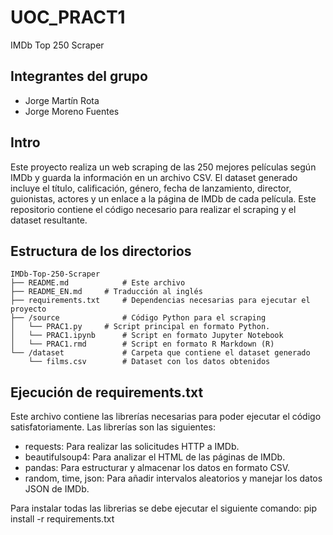 # UOC_PRACT1
IMDb Top 250 Scraper 

## Integrantes del grupo ###

- Jorge Martín Rota
- Jorge Moreno Fuentes

## Intro ##
Este proyecto realiza un web scraping de las 250 mejores películas según IMDb y guarda la información en un archivo CSV. El dataset generado incluye el título, calificación, género, fecha de lanzamiento, director, guionistas, actores y un enlace a la página de IMDb de cada película. Este repositorio contiene el código necesario para realizar el scraping y el dataset resultante.

## Estructura de los directorios ##

```plaintext
IMDb-Top-250-Scraper
├── README.md            # Este archivo
├── README_EN.md	 # Traducción al inglés
├── requirements.txt     # Dependencias necesarias para ejecutar el proyecto
├── /source              # Código Python para el scraping
│   └── PRAC1.py   	 # Script principal en formato Python.
│   └── PRAC1.ipynb   	 # Script en formato Jupyter Notebook
│   └── PRAC1.rmd   	 # Script en formato R Markdown (R) 
└── /dataset             # Carpeta que contiene el dataset generado
    └── films.csv        # Dataset con los datos obtenidos
```
		
## Ejecución de requirements.txt ##

Este archivo contiene las librerías necesarias para poder ejecutar el código satisfatoriamente. Las librerías son las siguientes:

- requests: Para realizar las solicitudes HTTP a IMDb.
- beautifulsoup4: Para analizar el HTML de las páginas de IMDb.
- pandas: Para estructurar y almacenar los datos en formato CSV.
- random, time, json: Para añadir intervalos aleatorios y manejar los datos JSON de IMDb.

Para instalar todas las librerias se debe ejecutar el siguiente comando:
	pip install -r requirements.txt
